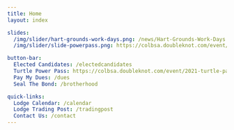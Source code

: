 ```yaml
---
title: Home
layout: index

slides:
  /img/slider/hart-grounds-work-days.png: /news/Hart-Grounds-Work-Days
  /img/slider/slide-powerpass.png: https://colbsa.doubleknot.com/event/2021-turtle-pass/2589408

button-bar:
  Elected Candidates: /electedcandidates
  Turtle Power Pass: https://colbsa.doubleknot.com/event/2021-turtle-pass/2589408
  Pay My Dues: /dues
  Seal The Bond: /brotherhood

quick-links:
  Lodge Calendar: /calendar
  Lodge Trading Post: /tradingpost
  Contact Us: /contact
---
```

